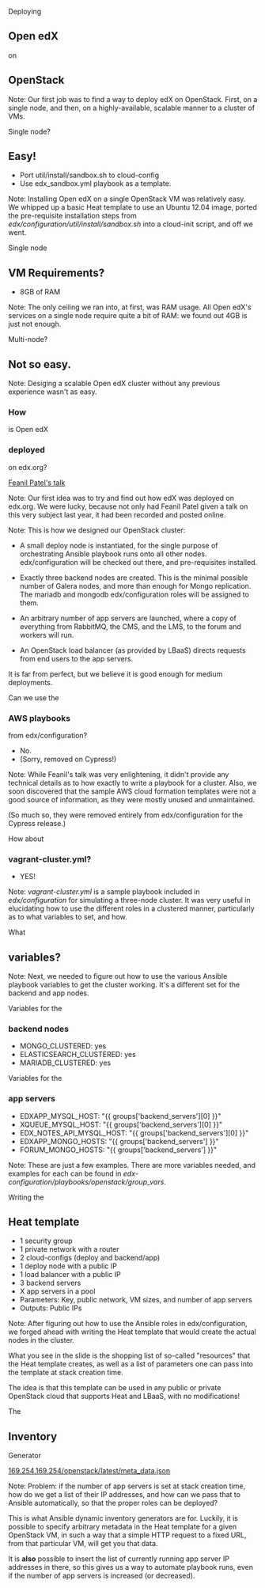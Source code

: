 Deploying
## Open edX
on
## OpenStack

Note: Our first job was to find a way to deploy edX on OpenStack.  First, on a
single node, and then, on a highly-available, scalable manner to a cluster of
VMs.


Single node?
## Easy!

- Port util/install/sandbox.sh to cloud-config <!-- .element: class="fragment" -->
- Use edx_sandbox.yml playbook as a template. <!-- .element: class="fragment" -->

Note:  Installing Open edX on a single OpenStack VM was relatively easy.  We
whipped up a basic Heat template to use an Ubuntu 12.04 image, ported the
pre-requisite installation steps from
*edx/configuration/util/install/sandbox.sh* into a cloud-init script, and off
we went.


Single node
## VM Requirements?

- 8GB of RAM <!-- .element: class="fragment" -->

Note: The only ceiling we ran into, at first, was RAM usage.  All Open edX's
services on a single node require quite a bit of RAM: we found out 4GB is just
not enough.


Multi-node?
## Not so easy.

Note:  Desiging a scalable Open edX cluster without any previous experience
wasn't as easy.


### How
is Open edX
### deployed
on edx.org?

[Feanil Patel's talk](https://www.youtube.com/watch?v=ITMwNto82eE) <!-- .element: class="fragment" -->

Note: Our first idea was to try and find out how edX was deployed on edx.org.
We were lucky, because not only had Feanil Patel given a talk on this very
subject last year, it had been recorded and posted online.


<!-- .slide: data-background-image="images/cluster.svg" data-background-size="contain" -->

Note: This is how we designed our OpenStack cluster:

- A small deploy node is instantiated, for the single purpose of orchestrating
  Ansible playbook runs onto all other nodes.  edx/configuration will be
  checked out there, and pre-requisites installed.

- Exactly three backend nodes are created.  This is the minimal possible number
  of Galera nodes, and more than enough for Mongo replication.  The mariadb and
  mongodb edx/configuration roles will be assigned to them.

- An arbitrary number of app servers are launched, where a copy of everything
  from RabbitMQ, the CMS, and the LMS, to the forum and workers will run.

- An OpenStack load balancer (as provided by LBaaS) directs requests from end
  users to the app servers.

It is far from perfect, but we believe it is good enough for medium
deployments.


Can we use the
### AWS playbooks
from edx/configuration?

- No. <!-- .element: class="fragment" -->
- (Sorry, removed on Cypress!) <!-- .element: class="fragment" -->

Note: While Feanil's talk was very enlightening, it didn't provide any
technical details as to how exactly to write a playbook for a cluster.  Also,
we soon discovered that the sample AWS cloud formation templates were not a
good source of information, as they were mostly unused and unmaintained.

(So much so, they were removed entirely from edx/configuration for the Cypress
release.)


How about
### vagrant-cluster.yml?

- YES! <!-- .element: class="fragment" -->

Note: *vagrant-cluster.yml* is a sample playbook included in
*edx/configuration* for simulating a three-node cluster.  It was very useful in
elucidating how to use the different roles in a clustered manner, particularly
as to what variables to set, and how.


What
## variables?

Note: Next, we needed to figure out how to use the various Ansible playbook
variables to get the cluster working.  It's a different set for the backend and
app nodes.


Variables for the
### backend nodes

- MONGO_CLUSTERED: yes <!-- .element: class="fragment" -->
- ELASTICSEARCH_CLUSTERED: yes <!-- .element: class="fragment" -->
- MARIADB_CLUSTERED: yes <!-- .element: class="fragment" -->


Variables for the
### app servers

- EDXAPP_MYSQL_HOST: "{{ groups['backend_servers'][0] }}" <!-- .element: class="fragment" -->
- XQUEUE_MYSQL_HOST: "{{ groups['backend_servers'][0] }}" <!-- .element: class="fragment" -->
- EDX_NOTES_API_MYSQL_HOST: "{{ groups['backend_servers'][0] }}" <!-- .element: class="fragment" -->
- EDXAPP_MONGO_HOSTS: "{{ groups['backend_servers'] }}" <!-- .element: class="fragment" -->
- FORUM_MONGO_HOSTS: "{{ groups['backend_servers'] }}" <!-- .element: class="fragment" -->

Note: These are just a few examples.  There are more variables needed, and
examples for each can be found in
*edx-configuration/playbooks/openstack/group_vars*.


Writing the
## Heat template

- 1 security group <!-- .element: class="fragment" -->
- 1 private network with a router <!-- .element: class="fragment" -->
- 2 cloud-configs (deploy and backend/app) <!-- .element: class="fragment" -->
- 1 deploy node with a public IP <!-- .element: class="fragment" -->
- 1 load balancer with a public IP <!-- .element: class="fragment" -->
- 3 backend servers <!-- .element: class="fragment" -->
- X app servers in a pool <!-- .element: class="fragment" -->
- Parameters: Key, public network, VM sizes, and number of app servers <!-- .element: class="fragment" -->
- Outputs: Public IPs <!-- .element: class="fragment" -->

Note: After figuring out how to use the Ansible roles in edx/configuration, we
forged ahead with writing the Heat template that would create the actual nodes
in the cluster.

What you see in the slide is the shopping list of so-called "resources" that
the Heat template creates, as well as a list of parameters one can pass into
the template at stack creation time.

The idea is that this template can be used in any public or private OpenStack
cloud that supports Heat and LBaaS, with no modifications!


The
## Inventory
Generator

[169.254.169.254/openstack/latest/meta_data.json]() <!-- .element: class="fragment" -->

Note: Problem: if the number of app servers is set at stack creation time, how
do we get a list of their IP addresses, and how can we pass that to Ansible
automatically, so that the proper roles can be deployed?

This is what Ansible dynamic inventory generators are for.  Luckily, it is
possible to specify arbitrary metadata in the Heat template for a given
OpenStack VM, in such a way that a simple HTTP request to a fixed URL, from
that particular VM, will get you that data.

It is **also** possible to insert the list of currently running app server IP
addresses in there, so this gives us a way to automate playbook runs, even if
the number of app servers is increased (or decreased).
